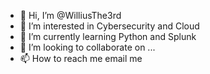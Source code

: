 - 👋 Hi, I’m @WilliusThe3rd
- 👀 I’m interested in Cybersecurity and Cloud
- 🌱 I’m currently learning Python and Splunk
- 💞️ I’m looking to collaborate on ...
- 📫 How to reach me email me

<!---
WilliusThe3rd/WilliusThe3rd is a ✨ special ✨ repository because its `README.md` (this file) appears on your GitHub profile.
You can click the Preview link to take a look at your changes.
--->
